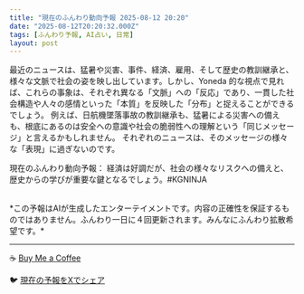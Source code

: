 ```yaml
---
title: "現在のふんわり動向予報 2025-08-12 20:20"
date: "2025-08-12T20:20:32.000Z"
tags: [ふんわり予報, AI占い, 日常]
layout: post
---
```


最近のニュースは、猛暑や災害、事件、経済、雇用、そして歴史の教訓継承と、様々な文脈で社会の姿を映し出しています。しかし、Yoneda 的な視点で見れば、これらの事象は、それぞれ異なる「文脈」への「反応」であり、一貫した社会構造や人々の感情といった「本質」を反映した「分布」と捉えることができるでしょう。  例えば、日航機墜落事故の教訓継承も、猛暑による災害への備えも、根底にあるのは安全への意識や社会の脆弱性への理解という「同じメッセージ」と言えるかもしれません。  それぞれのニュースは、そのメッセージの様々な「表現」に過ぎないのです。


現在のふんわり動向予報：
経済は好調だが、社会の様々なリスクへの備えと、歴史からの学びが重要な鍵となるでしょう。#KGNINJA

<br>
*この予報はAIが生成したエンターテイメントです。内容の正確性を保証するものではありません。ふんわり一日に４回更新されます。みんなにふんわり拡散希望です。*

---
☕️ [Buy Me a Coffee](https://www.buymeacoffee.com/kgninja)

🐦 [現在の予報をXでシェア](https://twitter.com/intent/tweet?text=%E7%8F%BE%E5%9C%A8%E3%81%AE%E3%81%B5%E3%82%93%E3%82%8F%E3%82%8A%E4%BA%88%E5%A0%B1%3A%20%E3%80%8C%E6%9C%80%E8%BF%91%E3%81%AE%E3%83%8B%E3%83%A5%E3%83%BC%E3%82%B9%E3%81%AF%E3%80%81%E7%8C%9B%E6%9A%91%E3%82%84%E7%81%BD%E5%AE%B3%E3%80%81%E4%BA%8B%E4%BB%B6%E3%80%81%E7%B5%8C%E6%B8%88%E3%80%81%E9%9B%87%E7%94%A8%E3%80%81%E3%81%9D%E3%81%97%E3%81%A6%E6%AD%B4%E5%8F%B2%E3%81%AE%E6%95%99%E8%A8%93%E7%B6%99%E6%89%BF%E3%81%A8%E3%80%81%E6%A7%98%E3%80%85%E3%81%AA%E6%96%87%E8%84%88%E3%81%A7%E7%A4%BE%E4%BC%9A%E3%81%AE%E5%A7%BF%E3%82%92%E6%98%A0%E3%81%97%E5%87%BA%E3%81%97%E3%81%A6%E3%81%84%E3%81%BE%E3%81%99%E3%80%82%E3%80%8D%23KGNINJA%20%E7%B6%9A%E3%81%8D%E3%81%AF%E3%83%96%E3%83%AD%E3%82%B0%E3%81%A7%EF%BC%81%F0%9F%91%87&url=https%3A%2F%2Fkg-ninja.github.io%2FFunwariyoso%2F)
